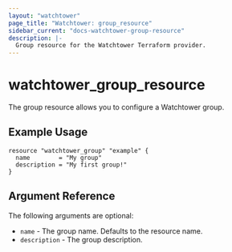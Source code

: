 ```yaml
---
layout: "watchtower"
page_title: "Watchtower: group_resource"
sidebar_current: "docs-watchtower-group-resource"
description: |-
  Group resource for the Watchtower Terraform provider.
---
```


# watchtower_group_resource 
The group resource allows you to configure a Watchtower group. 

## Example Usage

```hcl
resource "watchtower_group" "example" {
  name        = "My group"
  description = "My first group!"
}
```

## Argument Reference

The following arguments are optional:
* `name` - The group name. Defaults to the resource name.
* `description` - The group description.

